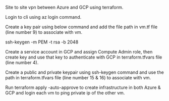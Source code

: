 Site to site vpn between Azure and GCP using terraform.

Login to cli using az login command.

Create a key pair using below command  and add the file path in vm.tf file (line number 9) to associate with vm.

ssh-keygen -m PEM -t rsa -b 2048

Create a service account in GCP and assign Compute Admin role, then create key and use that key to authenticate with GCP in terraform.tfvars file (line number 4).

Create a public and private keypair using ssh-keygen command and use the path in terraform.tfvars file (line number 15 & 16) to associate with vm.

Run terraform apply -auto-approve to create infrastructure in both Azure & GCP and login each vm to ping private ip of the other vm.
